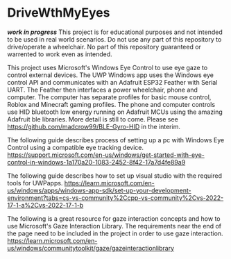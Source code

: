 # DriveWthMyEyes 
***work in progress***
This project is for educational purposes and not intended to be used in real world scenarios. Do not use any part of this repository to drive/operate a wheelchair. No part of this repository guaranteed or warrented to work even as intended.

This project uses Microsoft's Windows Eye Control to use eye gaze to control external devices. The UWP Windows app uses the Windows eye control API and communicates with an Adafruit ESP32 Feather with Serial UART. The Feather then interfaces a power wheelchair, phone and computer. The computer has separate profiles for basic mouse control, Roblox and Minecraft gaming profiles. The phone and computer controls use HID bluetooth low energy running on Adafruit MCUs using the amazing Adafruit ble libraries. More detail is still to come. Please see https://github.com/madcrow99/BLE-Gyro-HID in the interim.

The following guide describes process of setting up a pc with Windows Eye Control using a compatible eye tracking device.
https://support.microsoft.com/en-us/windows/get-started-with-eye-control-in-windows-1a170a20-1083-2452-8f42-17a7d4fe89a9

The following guide describes how to set up visual studio with the required tools for UWPapps.
https://learn.microsoft.com/en-us/windows/apps/windows-app-sdk/set-up-your-development-environment?tabs=cs-vs-community%2Ccpp-vs-community%2Cvs-2022-17-1-a%2Cvs-2022-17-1-b

The following is a great resource for gaze interaction concepts and how to use Microsoft's Gaze Interaction Library. The requirements near the end of the page need to be included in the project in order to use gaze interaction.
https://learn.microsoft.com/en-us/windows/communitytoolkit/gaze/gazeinteractionlibrary
